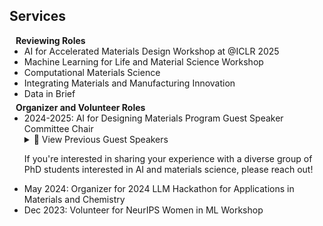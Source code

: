 ## Services

<h4 style="margin:0 10px 0;">Reviewing Roles</h4>

<ul style="margin:0 0 5px;">
  <li>AI for Accelerated Materials Design Workshop at @ICLR 2025</li>
  <li>Machine Learning for Life and Material Science Workshop</li>
  <li>Computational Materials Science</li>
  <li>Integrating Materials and Manufacturing Innovation</li>
  <li>Data in Brief</li>
</ul>

<h4 style="margin:0 10px 0;">Organizer and Volunteer Roles</h4>

<ul style="margin:0 0 5px;">
  <li>2024-2025: AI for Designing Materials Program Guest Speaker Committee Chair
    <details>
      <summary>👥 View Previous Guest Speakers</summary>
      <ul>
        <li>Shruti Badhwar (Entrepreneur)</li>
        <li>Gowoon Cheon (Research Scientist at Google DeepMind)</li>
        <li>Martin van der Schelling (PhD Student at Brown)</li>
        <li>Abhijeet Gangan (PhD Student at UCLA)</li>
      </ul>
    </details>
    <p>If you're interested in sharing your experience with a diverse group of PhD students interested in AI and materials science, please reach out!</p>
  </li>
  <li>May 2024: Organizer for 2024 LLM Hackathon for Applications in Materials and Chemistry</li>
  <li>Dec 2023: Volunteer for NeurIPS Women in ML Workshop</li>
</ul>